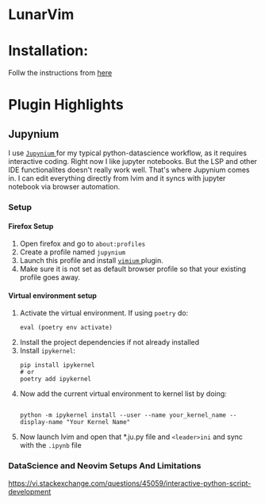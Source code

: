 # LunarVim

# Installation: 
Follw the instructions from [here](https://www.lunarvim.org/docs/installation)

# Plugin Highlights

## Jupynium
I use [ `Jupynium` ](https://github.com/kiyoon/jupynium.nvim) for my typical python-datascience workflow, as it requires
interactive coding. Right now I like jupyter notebooks. But the LSP and other
IDE functionalites doesn't really work well. That's where Jupynium comes in. I can edit everything
directly from lvim and it syncs with jupyter notebook via browser automation.

### Setup
#### Firefox Setup
1. Open firefox and go to `about:profiles`
2. Create a profile named `jupynium`
3. Launch this profile and install [ `vimium` ](https://addons.mozilla.org/en-US/firefox/addon/vimium-ff/) plugin.
4. Make sure it is not set as default browser profile so that your existing profile goes away.

#### Virtual environment setup
1. Activate the virtual environment. If using `poetry` do:
    ```fish
    eval (poetry env activate)
    ```
2. Install the project dependencies if not already installed
3. Install `ipykernel`:
    ```fish
    pip install ipykernel
    # or
    poetry add ipykernel
    ```
5. Now add the current virtual environment to kernel list by doing:
    ```fish

    python -m ipykernel install --user --name your_kernel_name --display-name "Your Kernel Name"
    ```
6. Now launch lvim and open that *.ju.py file and `<leader>ini` and sync with the `.ipynb` file

### DataScience and Neovim Setups And Limitations
https://vi.stackexchange.com/questions/45059/interactive-python-script-development
